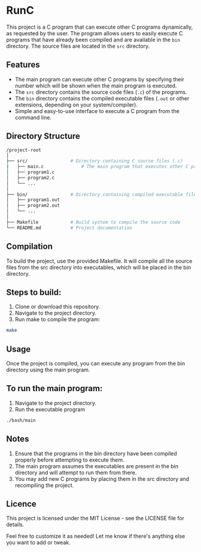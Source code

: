 # RunC

This project is a C program that can execute other C programs dynamically, as requested by the user. The program allows users to easily execute C programs that have already been compiled and are available in the `bin` directory. The source files are located in the `src` directory.

## Features
- The main program can execute other C programs by specifying their number which will be shown when the main program is executed.
- The `src` directory contains the source code files (`.c`) of the programs.
- The `bin` directory contains the compiled executable files (`.out` or other extensions, depending on your system/compiler).
- Simple and easy-to-use interface to execute a C program from the command line.

## Directory Structure
```bash
/project-root
│
├── src/                # Directory containing C source files (.c)
|   ├── main.c              # The main program that executes other C programs
│   ├── program1.c
│   ├── program2.c
│   └── ...
│
├── bin/                # Directory containing compiled executable files (.out or .exe)
│   ├── program1.out
│   ├── program2.out
│   └── ...
│
├── Makefile            # Build system to compile the source code
└── README.md           # Project documentation
```

## Compilation
To build the project, use the provided Makefile. It will compile all the source files from the src directory into executables, which will be placed in the bin directory.

## Steps to build:
<ol>
  <li>
    Clone or download this repository.    
  </li>
  <li>
    Navigate to the project directory.
  </li>
  <li>
    Run make to compile the program:
  </li>
</ol>


```bash
make
```

## Usage
Once the project is compiled, you can execute any program from the bin directory using the main program.

## To run the main program:
<ol>
  <li>Navigate to the project directory.</li>
  <li>Run the executable program</li>
</ol>

```bash
./bash/main
```

## Notes
<ol>
  <li>Ensure that the programs in the bin directory have been compiled properly before attempting to execute them.</li>
  <li>The main program assumes the executables are present in the bin directory and will attempt to run them from there.</li>
  <li>You may add new C programs by placing them in the src directory and recompiling the project.</li>
</ol>

## Licence
This project is licensed under the MIT License - see the LICENSE file for details.


Feel free to customize it as needed! Let me know if there's anything else you want to add or tweak.

